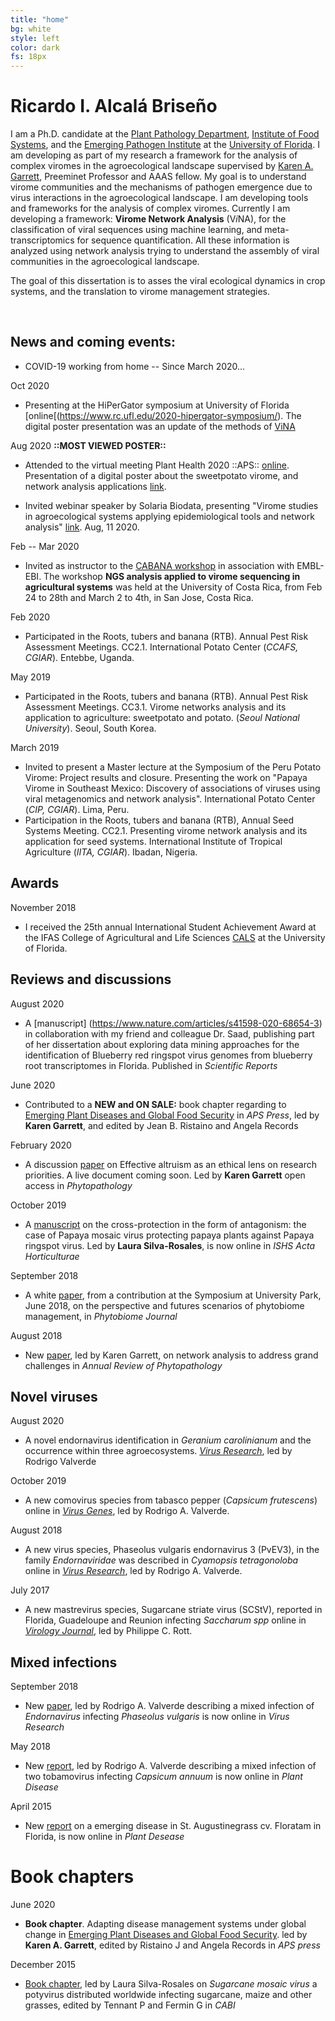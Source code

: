 ```yaml
---
title: "home"
bg: white
style: left
color: dark
fs: 18px
---
```


<style>
.moge {
  background: url(../img/Lake.png);
}
</style>

# **Ricardo I. Alcalá Briseño**

I am a Ph.D. candidate at the [Plant Pathology Department](https://plantpath.ifas.ufl.edu/), [Institute of Food Systems](http://isfs.institute.ifas.ufl.edu/), and the [Emerging Pathogen Institute](https://www.epi.ufl.edu/) at the [University of Florida](https://ufl.edu). I am developing as part of my research a framework for the analysis of complex viromes in the agroecological landscape supervised by [Karen A. Garrett](https://twitter.com/garret_lab), Preeminet Professor and AAAS fellow. My goal is to understand virome communities and the mechanisms of pathogen emergence due to virus interactions in the agroecological landscape. I am developing tools and frameworks for the analysis of complex viromes. 
Currently I am developing a framework: **Virome Network Analysis** (V*i*NA), for the classification of viral sequences using machine learning, and meta-transcriptomics for sequence quantification. All these information is analyzed using network analysis trying to understand the assembly of viral communities in the agroecological landscape.
  
The goal of this dissertation is to asses the viral ecological dynamics in crop systems, and the translation to virome management strategies.

<div align="center">
  <span class="more-icons">
  <a href="mailto:ralcala@ufl.edu"><i class="fa fa-envelope fa-5x"></i></a>
  <a href="https://github.com/ricardoi/"><i class="fa fa-github fa-5x"></i></a>
  <a href="https://twitter.com/ricardoi_"><i class="fa fa-twitter fa-5x"></i></a>
  <a href="http://scholar.google.com/citations?user=SkBxudIAAAAJ&amp;hl=en"><i class="ai ai-google-scholar fa-5x"></i></a>
  <a href="https://orcid.org/0000-0002-7031-2195"><i class="fa fa-orcid fa-5x"></i></a>
  </span>
</div>

<br />

## News and coming events:

- COVID-19 working from home -- Since March 2020...

Oct 2020 
- Presenting at the HiPerGator symposium at University of Florida [online[(https://www.rc.ufl.edu/2020-hipergator-symposium/). The digital poster presentation was an update of the methods of [ViNA](https://www.rc.ufl.edu/wp-content/uploads/2020/09/ViNA_poster_HPG2020_00.pdf)

Aug 2020 **::MOST VIEWED POSTER::**
- Attended to the virtual meeting Plant Health 2020 ::APS:: [online](https://www.apsnet.org/meetings/annual/planthealth2020/Pages/default.aspx). Presentation of a digital poster about the sweetpotato virome, and network analysis applications [link](https://api.ltb.io/show/BPOUE).

- Invited webinar speaker by Solaria Biodata, presenting "Virome studies in agroecological systems applying epidemiological tools and network analysis" [link](https://www.youtube.com/watch?v=sjKt4GlxCwM). Aug, 11 2020.

Feb -- Mar 2020
- Invited as instructor to the [CABANA workshop](https://www.ebi.ac.uk/training/events/2020/cabana-workshop-ngs-analysis-applied-virome-sequencing-agricultural-systems) in association with EMBL-EBI. The workshop **NGS analysis applied to virome sequencing in agricultural systems** was held at the University of Costa Rica, from Feb 24 to 28th and March 2 to 4th, in San Jose, Costa Rica.

Feb 2020
- Participated in the Roots, tubers and banana (RTB). Annual Pest Risk Assessment Meetings. CC2.1. International Potato Center (*CCAFS, CGIAR*). Entebbe, Uganda.

May 2019
- Participated in the Roots, tubers and banana (RTB). Annual Pest Risk Assessment Meetings. CC3.1. Virome networks analysis and its application to agriculture: sweetpotato and potato. (*Seoul National University*). Seoul, South Korea.

March 2019
- Invited to present a Master lecture at the Symposium of the Peru Potato Virome: Project results and closure. Presenting the work on "Papaya Virome in Southeast Mexico: Discovery of associations of viruses using viral metagenomics and network analysis". International Potato Center (*CIP, CGIAR*). Lima, Peru.
- Participation in the Roots, tubers and banana (RTB), Annual Seed Systems Meeting. CC2.1. Presenting virome network analysis and its application for seed systems. International Institute of Tropical Agriculture (*IITA, CGIAR*). Ibadan, Nigeria.

## Awards

November 2018
- I received the 25th annual International Student Achievement Award at the IFAS College of Agricultural and Life Sciences [CALS](http://blogs.ifas.ufl.edu/cals/2018/11/16/cals-students-earn-prestigious-uf-honors-at-2018-international-student-achievement-award-ceremony/) at the University of Florida.

## Reviews and discussions

August 2020
- A [manuscript] (https://www.nature.com/articles/s41598-020-68654-3) in collaboration with my friend and colleague Dr. Saad, publishing part of her dissertation about exploring data mining approaches for the identification of Blueberry red ringspot virus genomes from blueberry root transcriptomes in Florida. Published in *Scientific Reports*

June 2020
- Contributed to a **NEW and ON SALE:** book chapter regarding to [Emerging Plant Diseases and Global Food Security](http://my.apsnet.org/ItemDetail?iProductCode=46376) in *APS Press*, led by **Karen Garrett**, and edited by Jean B. Ristaino and Angela Records

February 2020
- A discussion [paper](https://apsjournals.apsnet.org/doi/abs/10.1094/PHYTO-05-19-0168-RVW) on Effective altruism as an ethical lens on research priorities. A live document coming soon. Led by **Karen Garrett**
open access in *Phytopathology*

October 2019
- A [manuscript](https://www.actahort.org/books/1250/1250_9.htm) on the cross-protection in the form of antagonism: the case of Papaya mosaic virus protecting papaya plants against Papaya ringspot virus. Led by **Laura Silva-Rosales**, is now online in *ISHS Acta Horticulturae*

September 2018
- A white [paper](https://apsjournals.apsnet.org/doi/abs/10.1094/PBIOMES-01-19-0006-W), from a contribution at the Symposium at University Park, June 2018, on the perspective and futures scenarios of phytobiome management, in *Phytobiome Journal*

August 2018
- New [paper](http://www.annualreviews.org/eprint/nXc5fhtEmv72yUywmaj8/full/10.1146/annurev-phyto-080516-035326), led by Karen Garrett, on network analysis to address grand challenges in *Annual Review of Phytopathology*

## Novel viruses

August 2020
- A novel endornavirus identification in *Geranium carolinianum* and the occurrence within three agroecosystems. [*Virus Research*](https://www.sciencedirect.com/science/article/abs/pii/S0168170220310236), led by Rodrigo Valverde

October 2019
- A new comovirus species from tabasco pepper (*Capsicum frutescens*) online in [*Virus Genes*](https://link.springer.com/article/10.1007/s11262-019-01707-6), led by Rodrigo A. Valverde.

August 2018
- A new virus species, Phaseolus vulgaris endornavirus 3 (PvEV3), in the family *Endornaviridae* was described in *Cyamopsis tetragonoloba*  online in [*Virus Research*](https://link.springer.com/article/10.1007/s00705-018-3831-9), led by Rodrigo A. Valverde.

July 2017
- A new mastrevirus species, Sugarcane striate virus (SCStV), reported in Florida, Guadeloupe and Reunion infecting *Saccharum spp* online in [*Virology Journal*](https://virologyj.biomedcentral.com/articles/10.1186/s12985-017-0810-9), led by Philippe C. Rott.

## Mixed infections
September 2018
- New [paper](https://www.sciencedirect.com/science/article/pii/S0168170218304805), led by Rodrigo A. Valverde describing a mixed infection of *Endornavirus* infecting *Phaseolus vulgaris* is now online in *Virus Research*

May 2018
- New [report](https://apsjournals.apsnet.org/doi/full/10.1094/PDIS-11-17-1847-PDN), led by Rodrigo A. Valverde describing a mixed infection of two tobamovirus infecting *Capsicum annuum* is now online in *Plant Disease*

April 2015
- New [report](https://apsjournals.apsnet.org/doi/full/10.1094/PDIS-11-14-1140-PDN) on a emerging disease in St. Augustinegrass cv. Floratam in Florida, is now online in *Plant Desease*

# Book chapters

June 2020
- **Book chapter**. Adapting disease management systems under global change in [Emerging Plant Diseases and Global Food Security](http://my.apsnet.org/ItemDetail?iProductCode=46376).
led by **Karen A. Garrett**, edited by Ristaino J and Angela Records in *APS press*

December 2015
- [Book chapter](https://www.cabdirect.org/cabdirect/abstract/20153421742), led by Laura Silva-Rosales on *Sugarcane mosaic virus* a potyvirus distributed worldwide infecting sugarcane, maize and other grasses, edited by Tennant P and Fermin G in *CABI*
